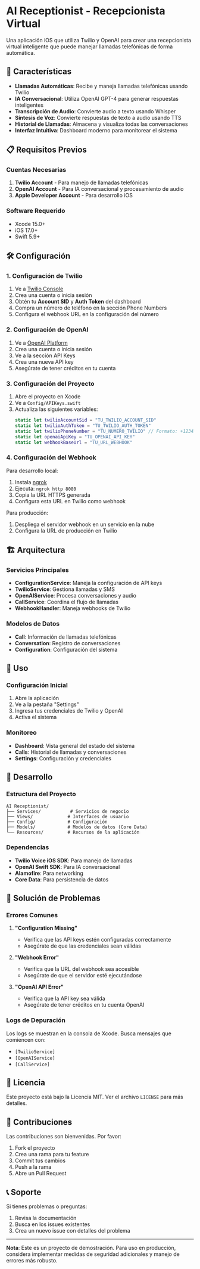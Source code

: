 # AI Receptionist - Recepcionista Virtual

Una aplicación iOS que utiliza Twilio y OpenAI para crear una recepcionista virtual inteligente que puede manejar llamadas telefónicas de forma automática.

## 🚀 Características

- **Llamadas Automáticas**: Recibe y maneja llamadas telefónicas usando Twilio
- **IA Conversacional**: Utiliza OpenAI GPT-4 para generar respuestas inteligentes
- **Transcripción de Audio**: Convierte audio a texto usando Whisper
- **Síntesis de Voz**: Convierte respuestas de texto a audio usando TTS
- **Historial de Llamadas**: Almacena y visualiza todas las conversaciones
- **Interfaz Intuitiva**: Dashboard moderno para monitorear el sistema

## 📋 Requisitos Previos

### Cuentas Necesarias
1. **Twilio Account** - Para manejo de llamadas telefónicas
2. **OpenAI Account** - Para IA conversacional y procesamiento de audio
3. **Apple Developer Account** - Para desarrollo iOS

### Software Requerido
- Xcode 15.0+
- iOS 17.0+
- Swift 5.9+

## 🛠️ Configuración

### 1. Configuración de Twilio

1. Ve a [Twilio Console](https://console.twilio.com/)
2. Crea una cuenta o inicia sesión
3. Obtén tu **Account SID** y **Auth Token** del dashboard
4. Compra un número de teléfono en la sección Phone Numbers
5. Configura el webhook URL en la configuración del número

### 2. Configuración de OpenAI

1. Ve a [OpenAI Platform](https://platform.openai.com/)
2. Crea una cuenta o inicia sesión
3. Ve a la sección API Keys
4. Crea una nueva API key
5. Asegúrate de tener créditos en tu cuenta

### 3. Configuración del Proyecto

1. Abre el proyecto en Xcode
2. Ve a `Config/APIKeys.swift`
3. Actualiza las siguientes variables:
   ```swift
   static let twilioAccountSid = "TU_TWILIO_ACCOUNT_SID"
   static let twilioAuthToken = "TU_TWILIO_AUTH_TOKEN"
   static let twilioPhoneNumber = "TU_NUMERO_TWILIO" // Formato: +1234567890
   static let openaiApiKey = "TU_OPENAI_API_KEY"
   static let webhookBaseUrl = "TU_URL_WEBHOOK"
   ```

### 4. Configuración del Webhook

Para desarrollo local:
1. Instala [ngrok](https://ngrok.com/)
2. Ejecuta: `ngrok http 8080`
3. Copia la URL HTTPS generada
4. Configura esta URL en Twilio como webhook

Para producción:
1. Despliega el servidor webhook en un servicio en la nube
2. Configura la URL de producción en Twilio

## 🏗️ Arquitectura

### Servicios Principales

- **ConfigurationService**: Maneja la configuración de API keys
- **TwilioService**: Gestiona llamadas y SMS
- **OpenAIService**: Procesa conversaciones y audio
- **CallService**: Coordina el flujo de llamadas
- **WebhookHandler**: Maneja webhooks de Twilio

### Modelos de Datos

- **Call**: Información de llamadas telefónicas
- **Conversation**: Registro de conversaciones
- **Configuration**: Configuración del sistema

## 📱 Uso

### Configuración Inicial
1. Abre la aplicación
2. Ve a la pestaña "Settings"
3. Ingresa tus credenciales de Twilio y OpenAI
4. Activa el sistema

### Monitoreo
- **Dashboard**: Vista general del estado del sistema
- **Calls**: Historial de llamadas y conversaciones
- **Settings**: Configuración y credenciales

## 🔧 Desarrollo

### Estructura del Proyecto
```
AI Receptionist/
├── Services/           # Servicios de negocio
├── Views/             # Interfaces de usuario
├── Config/            # Configuración
├── Models/            # Modelos de datos (Core Data)
└── Resources/         # Recursos de la aplicación
```

### Dependencias
- **Twilio Voice iOS SDK**: Para manejo de llamadas
- **OpenAI Swift SDK**: Para IA conversacional
- **Alamofire**: Para networking
- **Core Data**: Para persistencia de datos

## 🚨 Solución de Problemas

### Errores Comunes

1. **"Configuration Missing"**
   - Verifica que las API keys estén configuradas correctamente
   - Asegúrate de que las credenciales sean válidas

2. **"Webhook Error"**
   - Verifica que la URL del webhook sea accesible
   - Asegúrate de que el servidor esté ejecutándose

3. **"OpenAI API Error"**
   - Verifica que la API key sea válida
   - Asegúrate de tener créditos en tu cuenta OpenAI

### Logs de Depuración
Los logs se muestran en la consola de Xcode. Busca mensajes que comiencen con:
- `[TwilioService]`
- `[OpenAIService]`
- `[CallService]`

## 📄 Licencia

Este proyecto está bajo la Licencia MIT. Ver el archivo `LICENSE` para más detalles.

## 🤝 Contribuciones

Las contribuciones son bienvenidas. Por favor:
1. Fork el proyecto
2. Crea una rama para tu feature
3. Commit tus cambios
4. Push a la rama
5. Abre un Pull Request

## 📞 Soporte

Si tienes problemas o preguntas:
1. Revisa la documentación
2. Busca en los issues existentes
3. Crea un nuevo issue con detalles del problema

---

**Nota**: Este es un proyecto de demostración. Para uso en producción, considera implementar medidas de seguridad adicionales y manejo de errores más robusto.

